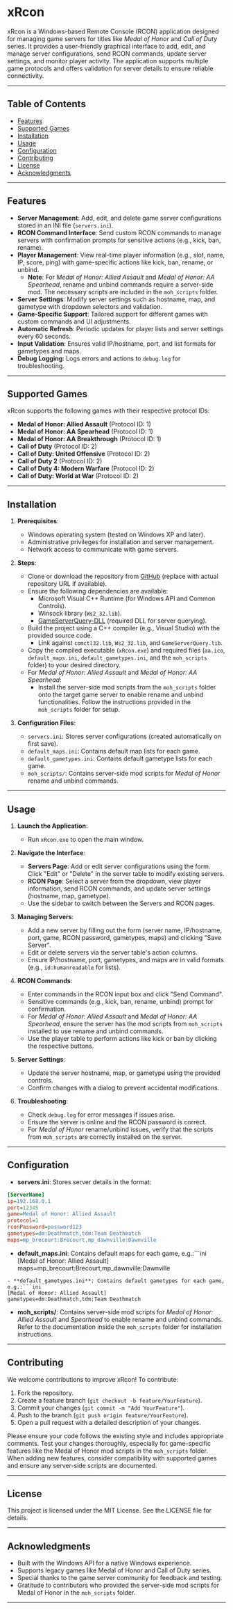 ﻿# xRcon

xRcon is a Windows-based Remote Console (RCON) application designed for managing game servers for titles like *Medal of Honor* and *Call of Duty* series. It provides a user-friendly graphical interface to add, edit, and manage server configurations, send RCON commands, update server settings, and monitor player activity. The application supports multiple game protocols and offers validation for server details to ensure reliable connectivity.

---

## Table of Contents

- [Features](#features)
- [Supported Games](#supported-games)
- [Installation](#installation)
- [Usage](#usage)
- [Configuration](#configuration)
- [Contributing](#contributing)
- [License](#license)
- [Acknowledgments](#acknowledgments)

---

## Features

- **Server Management**: Add, edit, and delete game server configurations stored in an INI file (`servers.ini`).
- **RCON Command Interface**: Send custom RCON commands to manage servers with confirmation prompts for sensitive actions (e.g., kick, ban, rename).
- **Player Management**: View real-time player information (e.g., slot, name, IP, score, ping) with game-specific actions like kick, ban, rename, or unbind.
  - **Note**: For *Medal of Honor: Allied Assault* and *Medal of Honor: AA Spearhead*, rename and unbind commands require a server-side mod. The necessary scripts are included in the `moh_scripts` folder.
- **Server Settings**: Modify server settings such as hostname, map, and gametype with dropdown selectors and validation.
- **Game-Specific Support**: Tailored support for different games with custom commands and UI adjustments.
- **Automatic Refresh**: Periodic updates for player lists and server settings every 60 seconds.
- **Input Validation**: Ensures valid IP/hostname, port, and list formats for gametypes and maps.
- **Debug Logging**: Logs errors and actions to `debug.log` for troubleshooting.

---

## Supported Games

xRcon supports the following games with their respective protocol IDs:

- **Medal of Honor: Allied Assault** (Protocol ID: 1)
- **Medal of Honor: AA Spearhead** (Protocol ID: 1)
- **Medal of Honor: AA Breakthrough** (Protocol ID: 1)
- **Call of Duty** (Protocol ID: 2)
- **Call of Duty: United Offensive** (Protocol ID: 2)
- **Call of Duty 2** (Protocol ID: 2)
- **Call of Duty 4: Modern Warfare** (Protocol ID: 2)
- **Call of Duty: World at War** (Protocol ID: 2)

---

## Installation

1. **Prerequisites**:
    - Windows operating system (tested on Windows XP and later).
    - Administrative privileges for installation and server management.
    - Network access to communicate with game servers.

2. **Steps**:
    - Clone or download the repository from [GitHub](#) (replace with actual repository URL if available).
    - Ensure the following dependencies are available:
        - Microsoft Visual C++ Runtime (for Windows API and Common Controls).
        - Winsock library (`Ws2_32.lib`).
        - [GameServerQuery-DLL](https://github.com/Grimm1/GameServerQuery-DLL) (required DLL for server querying).
    - Build the project using a C++ compiler (e.g., Visual Studio) with the provided source code.
        - Link against `comctl32.lib`, `Ws2_32.lib`, and `GameServerQuery.lib`.
    - Copy the compiled executable (`xRcon.exe`) and required files (`aa.ico`, `default_maps.ini`, `default_gametypes.ini`, and the `moh_scripts` folder) to your desired directory.
    - For *Medal of Honor: Allied Assault* and *Medal of Honor: AA Spearhead*:
        - Install the server-side mod scripts from the `moh_scripts` folder onto the target game server to enable rename and unbind functionalities. Follow the instructions provided in the `moh_scripts` folder for setup.

3. **Configuration Files**:
    - `servers.ini`: Stores server configurations (created automatically on first save).
    - `default_maps.ini`: Contains default map lists for each game.
    - `default_gametypes.ini`: Contains default gametype lists for each game.
    - `moh_scripts/`: Contains server-side mod scripts for *Medal of Honor* rename and unbind commands.

---

## Usage

1. **Launch the Application**:
    - Run `xRcon.exe` to open the main window.

2. **Navigate the Interface**:
    - **Servers Page**: Add or edit server configurations using the form. Click "Edit" or "Delete" in the server table to modify existing servers.
    - **RCON Page**: Select a server from the dropdown, view player information, send RCON commands, and update server settings (hostname, map, gametype).
    - Use the sidebar to switch between the Servers and RCON pages.

3. **Managing Servers**:
    - Add a new server by filling out the form (server name, IP/hostname, port, game, RCON password, gametypes, maps) and clicking "Save Server".
    - Edit or delete servers via the server table's action columns.
    - Ensure IP/hostname, port, gametypes, and maps are in valid formats (e.g., `id:humanreadable` for lists).

4. **RCON Commands**:
    - Enter commands in the RCON input box and click "Send Command".
    - Sensitive commands (e.g., kick, ban, rename, unbind) prompt for confirmation.
    - For *Medal of Honor: Allied Assault* and *Medal of Honor: AA Spearhead*, ensure the server has the mod scripts from `moh_scripts` installed to use rename and unbind commands.
    - Use the player table to perform actions like kick or ban by clicking the respective buttons.

5. **Server Settings**:
    - Update the server hostname, map, or gametype using the provided controls.
    - Confirm changes with a dialog to prevent accidental modifications.

6. **Troubleshooting**:
    - Check `debug.log` for error messages if issues arise.
    - Ensure the server is online and the RCON password is correct.
    - For *Medal of Honor* rename/unbind issues, verify that the scripts from `moh_scripts` are correctly installed on the server.

---

## Configuration

- **servers.ini**: Stores server details in the format:
```ini
[ServerName]
ip=192.168.0.1
port=12345
game=Medal of Honor: Allied Assault
protocol=1
rconPassword=password123
gametypes=dm:Deathmatch,tdm:Team Deathmatch
maps=mp_brecourt:Brecourt,mp_dawnville:Dawnville
```
- **default_maps.ini**: Contains default maps for each game, e.g.:```ini
[Medal of Honor: Allied Assault]
maps=mp_brecourt:Brecourt,mp_dawnville:Dawnville
```
- **default_gametypes.ini**: Contains default gametypes for each game, e.g.:```ini
[Medal of Honor: Allied Assault]
gametypes=dm:Deathmatch,tdm:Team Deathmatch
```
- **moh_scripts/**: Contains server-side mod scripts for *Medal of Honor: Allied Assault* and *Spearhead* to enable rename and unbind commands.  
  Refer to the documentation inside the `moh_scripts` folder for installation instructions.

---

## Contributing

We welcome contributions to improve xRcon! To contribute:

1. Fork the repository.
2. Create a feature branch (`git checkout -b feature/YourFeature`).
3. Commit your changes (`git commit -m "Add YourFeature"`).
4. Push to the branch (`git push origin feature/YourFeature`).
5. Open a pull request with a detailed description of your changes.

Please ensure your code follows the existing style and includes appropriate comments. Test your changes thoroughly, especially for game-specific features like the Medal of Honor mod scripts in the `moh_scripts` folder. When adding new features, consider compatibility with supported games and ensure any server-side scripts are documented.

---

## License

This project is licensed under the MIT License. See the LICENSE file for details.

---

## Acknowledgments

- Built with the Windows API for a native Windows experience.
- Supports legacy games like Medal of Honor and Call of Duty series.
- Special thanks to the game server community for feedback and testing.
- Gratitude to contributors who provided the server-side mod scripts for Medal of Honor in the `moh_scripts` folder.

---

